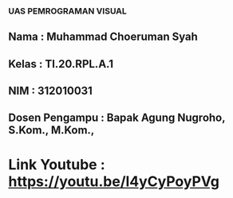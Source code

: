 ### UAS PEMROGRAMAN VISUAL

## Nama : Muhammad Choeruman Syah
## Kelas : TI.20.RPL.A.1
## NIM : 312010031
## Dosen Pengampu : Bapak Agung Nugroho, S.Kom., M.Kom.,
# Link Youtube : https://youtu.be/l4yCyPoyPVg
